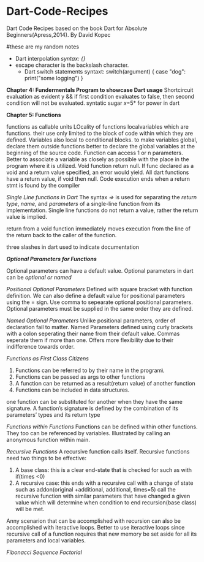 # Dart-Code-Recipes
Dart Code Recipes based on the book Dart for Absolute Beginners(Apress,2014). By David Kopec

#these are my random notes

- Dart interpolation *syntax: {}*
- escape character is the backslash character.
    - Dart switch statements syntaxt:
    switch(argument) {
    case "dog":
    print("some logging")
    }

**Chapter 4: Fundermentals Program to showcase Dart usage**
Shortcircuit evaluation as evident y && if first condition evaluates to false, then second condition will not be evaluated.
syntatic sugar *x*=5* for power in dart

**Chapter 5: Functions**

functions as callable units
LOcality of functions
localvariables which are functions. their use only limited to the block of code within which they are defined. Variables also local to conditional blocks.
to make variables global, declare them outside functions
better to declare the global variables at the beginning of the source code.
Function can access 1 or n parameters. Better to associate a variable as closely as possible with the place in the program where it is utilized.
Void function return null. If func declared as a void and a return value specified, an error would yield. All dart functions have a return value, if void then null.
Code execution ends when a return stmt is found by the compiler

*Single Line functions in Dart*
The syntax *=>* is used for separating the *return type*, *name*, and *parameters* of a single-line function from its implementation.  Single line functions do not return a value, rather the return value is implied.

return from a void function immediately moves execution from the line of the return back to the caller of the function.

three slashes in dart used to indicate documentation

__*Optional Parameters for Functions*__

Optional parameters can have a default value.  Optional parameters in dart can be *optional or named*

*Positional Optional Parameters*
Defined with square bracket with function definition. We can also define a default value for positional parameters using the = sign. Use comma to sepearate optional positional parameters. Optional parameters must be supplied in the same order they are defined.

*Named Optional Parameters*
Unlike positional parameters, order of declaration fail to matter.
Named Parameters defined using curly brackets with a colon seperating their name from their default value. Commas seperate them if more than one. Offers more flexibility due to their indifference towards order.

*Functions as First Class Citizens*
1. Functions can be referred to by their name in the program\
2. Functions can be passed as args to other functions
3. A function can be returned as a result(return value) of another function
4. Functions can be included in data structures.

one function can be substituted for another when they have the same signature. A function’s signature is defined by the combination of its parameters’ types and its return type

*Functions within Functions*
Functions can be defined within other functions. They too can be referenced by variables. Illustrated by calling an anonymous function within main.

*Recursive Functions*
A recursive function calls itself. Recursive functions need two things to be effective:
1. A base class: this is a clear end-state that is checked for such as with if(times <0)
2. A recursive case: this ends with a recursive call with a change of state such as addon(original +additional, additional, times=5) call the recursive function with similar parameters that have changed a given value which will determine when condition to end recursion(base class) will be met.

Anny scenarion that can be accomplished with recursion can also be accomplished with iteractive loops. Better to use iteractive loops since recursive call of a function requires that new memory be set aside for all its parameters and local variables.

*Fibonacci Sequence*
*Factorial*

